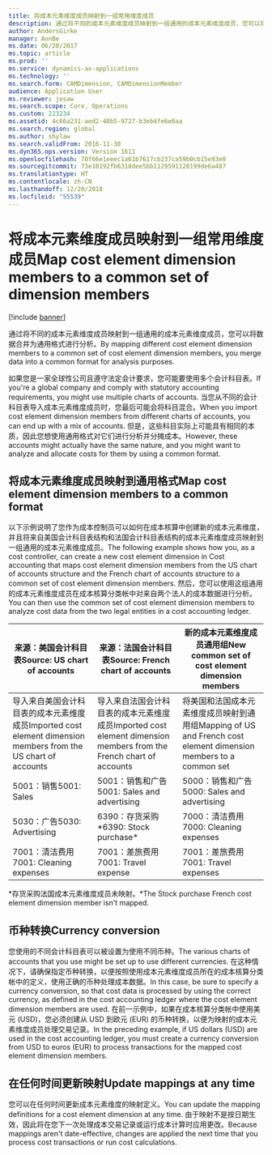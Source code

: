 ```yaml
---
title: 将成本元素维度成员映射到一组常用维度成员
description: 通过将不同的成本元素维度成员映射到一组通用的成本元素维度成员，您可以将数据合并为通用格式进行分析。
author: AndersGirke
manager: AnnBe
ms.date: 06/20/2017
ms.topic: article
ms.prod: ''
ms.service: dynamics-ax-applications
ms.technology: ''
ms.search.form: CAMDimension, CAMDimensionMember
audience: Application User
ms.reviewer: josaw
ms.search.scope: Core, Operations
ms.custom: 223234
ms.assetid: 4c66a231-aed2-48b5-9727-b3eb4fe6e6aa
ms.search.region: global
ms.author: shylaw
ms.search.validFrom: 2016-11-30
ms.dyn365.ops.version: Version 1611
ms.openlocfilehash: 70f66e1eeec1a61b7617cb237ca59b0cb15e93e0
ms.sourcegitcommit: 73e10192fb6318dee5bb1129591120199de6a487
ms.translationtype: HT
ms.contentlocale: zh-CN
ms.lasthandoff: 12/20/2018
ms.locfileid: "55539"
---
```

# <a name="map-cost-element-dimension-members-to-a-common-set-of-dimension-members"></a><span data-ttu-id="3fe3d-103">将成本元素维度成员映射到一组常用维度成员</span><span class="sxs-lookup"><span data-stu-id="3fe3d-103">Map cost element dimension members to a common set of dimension members</span></span>

[!include [banner](../includes/banner.md)]

<span data-ttu-id="3fe3d-104">通过将不同的成本元素维度成员映射到一组通用的成本元素维度成员，您可以将数据合并为通用格式进行分析。</span><span class="sxs-lookup"><span data-stu-id="3fe3d-104">By mapping different cost element dimension members to a common set of cost element dimension members, you merge data into a common format for analysis purposes.</span></span>

<span data-ttu-id="3fe3d-105">如果您是一家全球性公司且遵守法定会计要求，您可能要使用多个会计科目表。</span><span class="sxs-lookup"><span data-stu-id="3fe3d-105">If you're a global company and comply with statutory accounting requirements, you might use multiple charts of accounts.</span></span> <span data-ttu-id="3fe3d-106">当您从不同的会计科目表导入成本元素维度成员时，您最后可能会将科目混合。</span><span class="sxs-lookup"><span data-stu-id="3fe3d-106">When you import cost element dimension members from different charts of accounts, you can end up with a mix of accounts.</span></span> <span data-ttu-id="3fe3d-107">但是，这些科目实际上可能具有相同的本质，因此您想使用通用格式对它们进行分析并分摊成本。</span><span class="sxs-lookup"><span data-stu-id="3fe3d-107">However, these accounts might actually have the same nature, and you might want to analyze and allocate costs for them by using a common format.</span></span>

## <a name="map-cost-element-dimension-members-to-a-common-format"></a><span data-ttu-id="3fe3d-108">将成本元素维度成员映射到通用格式</span><span class="sxs-lookup"><span data-stu-id="3fe3d-108">Map cost element dimension members to a common format</span></span>
<span data-ttu-id="3fe3d-109">以下示例说明了您作为成本控制员可以如何在成本核算中创建新的成本元素维度，并且将来自美国会计科目表结构和法国会计科目表结构的成本元素维度成员映射到一组通用的成本元素维度成员。</span><span class="sxs-lookup"><span data-stu-id="3fe3d-109">The following example shows how you, as a cost controller, can create a new cost element dimension in Cost accounting that maps cost element dimension members from the US chart of accounts structure and the French chart of accounts structure to a common set of cost element dimension members.</span></span> <span data-ttu-id="3fe3d-110">然后，您可以使用这组通用的成本元素维度成员在成本核算分类帐中对来自两个法人的成本数据进行分析。</span><span class="sxs-lookup"><span data-stu-id="3fe3d-110">You can then use the common set of cost element dimension members to analyze cost data from the two legal entities in a cost accounting ledger.</span></span>

| <span data-ttu-id="3fe3d-111">来源：美国会计科目表</span><span class="sxs-lookup"><span data-stu-id="3fe3d-111">Source: US chart of accounts</span></span>                                          | <span data-ttu-id="3fe3d-112">来源：法国会计科目表</span><span class="sxs-lookup"><span data-stu-id="3fe3d-112">Source: French chart of accounts</span></span>                                          | <span data-ttu-id="3fe3d-113">新的成本元素维度成员通用组</span><span class="sxs-lookup"><span data-stu-id="3fe3d-113">New common set of cost element dimension members</span></span>                        |
|-----------------------------------------------------------------------|---------------------------------------------------------------------------|-------------------------------------------------------------------------|
| <span data-ttu-id="3fe3d-114">导入来自美国会计科目表的成本元素维度成员</span><span class="sxs-lookup"><span data-stu-id="3fe3d-114">Imported cost element dimension members from the US chart of accounts</span></span> | <span data-ttu-id="3fe3d-115">导入来自法国会计科目表的成本元素维度成员</span><span class="sxs-lookup"><span data-stu-id="3fe3d-115">Imported cost element dimension members from the French chart of accounts</span></span> | <span data-ttu-id="3fe3d-116">将美国和法国成本元素维度成员映射到通用组</span><span class="sxs-lookup"><span data-stu-id="3fe3d-116">Mapping of US and French cost element dimension members to a common set</span></span> |
| <span data-ttu-id="3fe3d-117">5001：销售</span><span class="sxs-lookup"><span data-stu-id="3fe3d-117">5001: Sales</span></span>                                                           | <span data-ttu-id="3fe3d-118">5001：销售和广告</span><span class="sxs-lookup"><span data-stu-id="3fe3d-118">5001: Sales and advertising</span></span>                                               | <span data-ttu-id="3fe3d-119">5000：销售和广告</span><span class="sxs-lookup"><span data-stu-id="3fe3d-119">5000: Sales and advertising</span></span>                                             |
| <span data-ttu-id="3fe3d-120">5030：广告</span><span class="sxs-lookup"><span data-stu-id="3fe3d-120">5030: Advertising</span></span>                                                     | <span data-ttu-id="3fe3d-121">6390：存货采购\*</span><span class="sxs-lookup"><span data-stu-id="3fe3d-121">6390: Stock purchase\*</span></span>                                                    | <span data-ttu-id="3fe3d-122">7000：清洁费用</span><span class="sxs-lookup"><span data-stu-id="3fe3d-122">7000: Cleaning expenses</span></span>                                                 |
| <span data-ttu-id="3fe3d-123">7001：清洁费用</span><span class="sxs-lookup"><span data-stu-id="3fe3d-123">7001: Cleaning expenses</span></span>                                               | <span data-ttu-id="3fe3d-124">7001：差旅费用</span><span class="sxs-lookup"><span data-stu-id="3fe3d-124">7001: Travel expense</span></span>                                                      | <span data-ttu-id="3fe3d-125">7001：差旅费用</span><span class="sxs-lookup"><span data-stu-id="3fe3d-125">7001: Travel expenses</span></span>                                                   |

<span data-ttu-id="3fe3d-126">\*存货采购法国成本元素维度成员未映射。</span><span class="sxs-lookup"><span data-stu-id="3fe3d-126">\*The Stock purchase French cost element dimension member isn't mapped.</span></span>

## <a name="currency-conversion"></a><span data-ttu-id="3fe3d-127">币种转换</span><span class="sxs-lookup"><span data-stu-id="3fe3d-127">Currency conversion</span></span>
<span data-ttu-id="3fe3d-128">您使用的不同会计科目表可以被设置为使用不同币种。</span><span class="sxs-lookup"><span data-stu-id="3fe3d-128">The various charts of accounts that you use might be set up to use different currencies.</span></span> <span data-ttu-id="3fe3d-129">在这种情况下，请确保指定币种转换，以便按照使用成本元素维度成员所在的成本核算分类帐中的定义，使用正确的币种处理成本数据。</span><span class="sxs-lookup"><span data-stu-id="3fe3d-129">In this case, be sure to specify a currency conversion, so that cost data is processed by using the correct currency, as defined in the cost accounting ledger where the cost element dimension members are used.</span></span> <span data-ttu-id="3fe3d-130">在前一示例中，如果在成本核算分类帐中使用美元 (USD)，您必须创建从 USD 到欧元 (EUR) 的币种转换，以便为映射的成本元素维度成员处理交易记录。</span><span class="sxs-lookup"><span data-stu-id="3fe3d-130">In the preceding example, if US dollars (USD) are used in the cost accounting ledger, you must create a currency conversion from USD to euros (EUR) to process transactions for the mapped cost element dimension members.</span></span>

## <a name="update-mappings-at-any-time"></a><span data-ttu-id="3fe3d-131">在任何时间更新映射</span><span class="sxs-lookup"><span data-stu-id="3fe3d-131">Update mappings at any time</span></span>
<span data-ttu-id="3fe3d-132">您可以在任何时间更新成本元素维度的映射定义。</span><span class="sxs-lookup"><span data-stu-id="3fe3d-132">You can update the mapping definitions for a cost element dimension at any time.</span></span> <span data-ttu-id="3fe3d-133">由于映射不是按日期生效，因此将在您下一次处理成本交易记录或运行成本计算时应用更改。</span><span class="sxs-lookup"><span data-stu-id="3fe3d-133">Because mappings aren't date-effective, changes are applied the next time that you process cost transactions or run cost calculations.</span></span>



